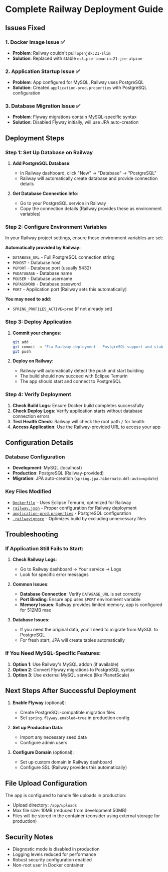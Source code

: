 # Complete Railway Deployment Guide

## Issues Fixed

### 1. Docker Image Issue ✅
- **Problem**: Railway couldn't pull `openjdk:21-slim`
- **Solution**: Replaced with stable `eclipse-temurin:21-jre-alpine`

### 2. Application Startup Issue ✅
- **Problem**: App configured for MySQL, Railway uses PostgreSQL
- **Solution**: Created `application-prod.properties` with PostgreSQL configuration

### 3. Database Migration Issue ✅
- **Problem**: Flyway migrations contain MySQL-specific syntax
- **Solution**: Disabled Flyway initially, will use JPA auto-creation

## Deployment Steps

### Step 1: Set Up Database on Railway

1. **Add PostgreSQL Database**:
   - In Railway dashboard, click "New" → "Database" → "PostgreSQL"
   - Railway will automatically create database and provide connection details

2. **Get Database Connection Info**:
   - Go to your PostgreSQL service in Railway
   - Copy the connection details (Railway provides these as environment variables)

### Step 2: Configure Environment Variables

In your Railway project settings, ensure these environment variables are set:

**Automatically provided by Railway:**
- `DATABASE_URL` - Full PostgreSQL connection string
- `PGHOST` - Database host
- `PGPORT` - Database port (usually 5432)
- `PGDATABASE` - Database name
- `PGUSER` - Database username
- `PGPASSWORD` - Database password
- `PORT` - Application port (Railway sets this automatically)

**You may need to add:**
- `SPRING_PROFILES_ACTIVE=prod` (if not already set)

### Step 3: Deploy Application

1. **Commit your changes**:
   ```bash
   git add .
   git commit -m "Fix Railway deployment - PostgreSQL support and stable Docker image"
   git push
   ```

2. **Deploy on Railway**:
   - Railway will automatically detect the push and start building
   - The build should now succeed with Eclipse Temurin
   - The app should start and connect to PostgreSQL

### Step 4: Verify Deployment

1. **Check Build Logs**: Ensure Docker build completes successfully
2. **Check Deploy Logs**: Verify application starts without database connection errors
3. **Test Health Check**: Railway will check the root path `/` for health
4. **Access Application**: Use the Railway-provided URL to access your app

## Configuration Details

### Database Configuration
- **Development**: MySQL (localhost)
- **Production**: PostgreSQL (Railway-provided)
- **Migration**: JPA auto-creation (`spring.jpa.hibernate.ddl-auto=update`)

### Key Files Modified
- [`Dockerfile`](Dockerfile) - Uses Eclipse Temurin, optimized for Railway
- [`railway.json`](railway.json) - Proper configuration for Railway deployment
- [`application-prod.properties`](src/main/resources/application-prod.properties) - PostgreSQL configuration
- [`.railwayignore`](.railwayignore) - Optimizes build by excluding unnecessary files

## Troubleshooting

### If Application Still Fails to Start:

1. **Check Railway Logs**:
   - Go to Railway dashboard → Your service → Logs
   - Look for specific error messages

2. **Common Issues**:
   - **Database Connection**: Verify `DATABASE_URL` is set correctly
   - **Port Binding**: Ensure app uses `$PORT` environment variable
   - **Memory Issues**: Railway provides limited memory, app is configured for 512MB max

3. **Database Issues**:
   - If you need the original data, you'll need to migrate from MySQL to PostgreSQL
   - For fresh start, JPA will create tables automatically

### If You Need MySQL-Specific Features:

1. **Option 1**: Use Railway's MySQL addon (if available)
2. **Option 2**: Convert Flyway migrations to PostgreSQL syntax
3. **Option 3**: Use external MySQL service (like PlanetScale)

## Next Steps After Successful Deployment

1. **Enable Flyway** (optional):
   - Create PostgreSQL-compatible migration files
   - Set `spring.flyway.enabled=true` in production config

2. **Set up Production Data**:
   - Import any necessary seed data
   - Configure admin users

3. **Configure Domain** (optional):
   - Set up custom domain in Railway dashboard
   - Configure SSL (Railway provides this automatically)

## File Upload Configuration

The app is configured to handle file uploads in production:
- Upload directory: `/app/uploads`
- Max file size: 10MB (reduced from development 50MB)
- Files will be stored in the container (consider using external storage for production)

## Security Notes

- Diagnostic mode is disabled in production
- Logging levels reduced for performance
- Robust security configuration enabled
- Non-root user in Docker container